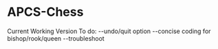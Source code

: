 # APCS-Chess
Current Working Version
To do:
--undo/quit option
--concise coding for bishop/rook/queen
--troubleshoot
